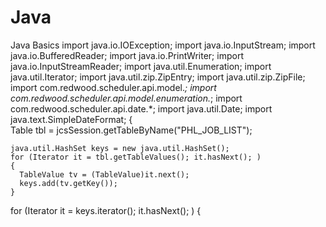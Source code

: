 # Java
Java Basics 
import java.io.IOException;
import java.io.InputStream;
import java.io.BufferedReader;
import java.io.PrintWriter;
import java.io.InputStreamReader;
import java.util.Enumeration;
import java.util.Iterator;
import java.util.zip.ZipEntry;
import java.util.zip.ZipFile;
import com.redwood.scheduler.api.model.*;
import com.redwood.scheduler.api.model.enumeration.*;
import com.redwood.scheduler.api.date.*;
import java.util.Date;
import java.text.SimpleDateFormat;
{  
    Table tbl =  jcsSession.getTableByName("PHL_JOB_LIST");
 
    java.util.HashSet keys = new java.util.HashSet();
    for (Iterator it = tbl.getTableValues(); it.hasNext(); ) 
    {
      TableValue tv = (TableValue)it.next();
      keys.add(tv.getKey());
    }
for (Iterator it = keys.iterator(); it.hasNext(); ) 
      {
